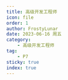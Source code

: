 ```yaml
---
title: 高级开发工程师
icon: file
order: 1
author: FrostyLunar
date: 2023-06-16 周五
category:
	- 高级开发工程师
tag:
	- P7
sticky: true
index: true
---
```

